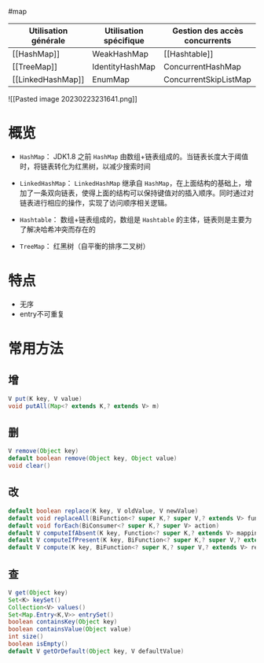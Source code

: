 #map

| Utilisation générale | Utilisation spécifique | Gestion des accès concurrents |
| -------------------- | ---------------------- | ----------------------------- |
| [[HashMap]]              | WeakHashMap            | [[Hashtable]]                     |
| [[TreeMap]]              | IdentityHashMap        | ConcurrentHashMap             |
| [[LinkedHashMap]]        | EnumMap                | ConcurrentSkipListMap         |

![[Pasted image 20230223231641.png]]

# 概览

-   `HashMap`： JDK1.8 之前 `HashMap` 由数组+链表组成的。当链表长度大于阈值时，将链表转化为红黑树，以减少搜索时间 

-   `LinkedHashMap`： `LinkedHashMap` 继承自 `HashMap`，在上面结构的基础上，增加了一条双向链表，使得上面的结构可以保持键值对的插入顺序。同时通过对链表进行相应的操作，实现了访问顺序相关逻辑。

-   `Hashtable`： 数组+链表组成的，数组是 `Hashtable` 的主体，链表则是主要为了解决哈希冲突而存在的

-   `TreeMap`： 红黑树（自平衡的排序二叉树）

# 特点

- 无序
- entry不可重复

# 常用方法

## 增

```Java
V put(K key, V value)
void putAll(Map<? extends K,? extends V> m)
```

## 删

```Java
V remove(Object key)
default boolean remove(Object key, Object value)
void clear()
```

## 改

```Java
default boolean replace(K key, V oldValue, V newValue)
default void replaceAll(BiFunction<? super K,? super V,? extends V> function)
default void forEach(BiConsumer<? super K,? super V> action)
default V computeIfAbsent(K key, Function<? super K,? extends V> mappingFunction)
default V computeIfPresent(K key, BiFunction<? super K,? super V,? extends V> remappingFunction)
default V compute(K key, BiFunction<? super K,? super V,? extends V> remappingFunction)
```

## 查

```Java
V get(Object key)
Set<K> keySet()
Collection<V> values()
Set<Map.Entry<K,V>> entrySet()
boolean containsKey(Object key)
boolean containsValue(Object value)
int size()
boolean isEmpty()
default V getOrDefault(Object key, V defaultValue)
```